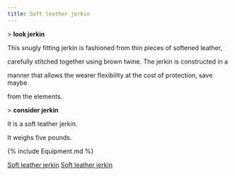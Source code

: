 ```yaml
---
title: Soft leather jerkin
---
```


\> **look jerkin**

This snugly fitting jerkin is fashioned from thin pieces of softened
leather,

carefully stitched together using brown twine. The jerkin is constructed
in a

manner that allows the wearer flexibility at the cost of protection,
save maybe

from the elements.

\> **consider jerkin**

It is a soft leather jerkin.

It weighs five pounds.

{% include Equipment.md %}

[Soft leather jerkin](Category:_Leather_equipment "wikilink") [Soft
leather jerkin](Category:_Body_items "wikilink")